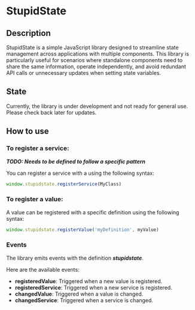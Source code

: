# StupidState

## Description

StupidState is a simple JavaScript library designed to streamline state management across applications with multiple components. This library is particularly useful for scenarios where standalone components need to share the same information, operate independently, and avoid redundant API calls or unnecessary updates when setting state variables.

## State

Currently, the library is under development and not ready for general use. Please check back later for updates.

## How to use

### To register a service:

**_TODO: Needs to be defined to follow a specific pattern_**

You can register a service with a using the following syntax:

```Javascript
window.stupidstate.registerService(MyClass)
```

### To register a value:

A value can be registered with a specific definition using the following syntax:

```Javascript
window.stupidstate.registerValue('myDefinition', myValue)
```

### Events

The library emits events with the definition **_stupidstate_**.

Here are the available events:

- **registeredValue**: Triggered when a new value is registered.
- **registeredService**: Triggered when a new service is registered.
- **changedValue**: Triggered when a value is changed.
- **changedService**: Triggered when a service is changed.
